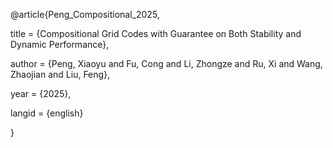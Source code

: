 @article{Peng_Compositional_2025,

 title = {Compositional Grid Codes with Guarantee on Both Stability and Dynamic Performance},

 author = {Peng, Xiaoyu and Fu, Cong and Li, Zhongze and Ru, Xi and Wang, Zhaojian and Liu, Feng},

 year = {2025},

 langid = {english}

}

